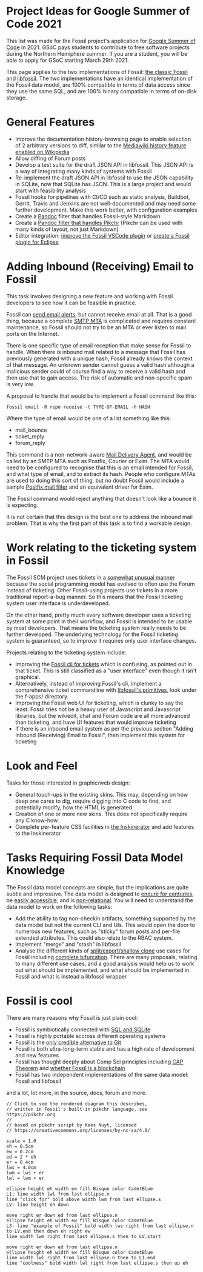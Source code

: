 # Project Ideas for Google Summer of Code 2021

This list was made for the Fossil project's application for [Google Summer of
Code](https://summerofcode.withgoogle.com/) in 2021. GSoC pays students to
contribute to free software projects during the Northern Hemiphere summer.  If
you are a student, you will be able to apply for GSoC starting March 29th 2021.

This page applies to the two implementations of Fossil: [the classic Fossil](https://fossil-scm.org)
and [libfossil](https://fossil.wanderinghorse.net/r/libfossil). The two implementations 
have an identical implementation of the Fossil data model, are 100% compatible in terms of
data access since they use the same SQL, and are 100% binary compatible in terms of on-disk storage.

# General Features

* Improve the documentation history-browsing page to enable selection of 2 arbitrary versions to diff, similar to the [Mediawiki history feature enabled on Wikipedia](https://en.wikipedia.org/w/index.php?title=Fossil_(software)&action=history)
* Allow diffing of Forum posts
* Develop a test suite for the draft JSON API in libfossil. This JSON API is a way of integrating many kinds of systems with Fossil
* Re-implement the draft JSON API in libfossil to use the JSON capability in SQLite, now that SQLite has JSON. This is a large project and would start with feasibility analysis
* Fossil hooks for pipelines with CI/CD such as static analysis, Buildbot, Gerrit, Travis and Jenkins are not well-documented and may need some further development. Make this work better, with configuration examples
* Create a [Pandoc](https://pandoc.org) filter that handles Fossil-style Markdown
* Create a [Pandoc filter that handles Pikchr](https://groups.google.com/g/pandoc-discuss/c/zZSspnHHsg0?pli=1) (Pikchr can be used with many kinds of layout, not just Markdown)
* Editor integration: [improve the Fossil VSCode plugin](https://marketplace.visualstudio.com/items?itemName=koog1000.fossil) or [create a Fossil plugin for Eclipse](https://marketplace.eclipse.org/taxonomy/term/26%2C31)

# Adding Inbound (Receiving) Email to Fossil

This task involves designing a new feature and working with Fossil developers to 
see how it can be feasible in practice.

Fossil can [send email alerts](./alerts.md), but cannot receive email at all.
That is a good thing, because a complete [SMTP
MTA](https://en.wikipedia.org/wiki/MTA) is complicated and requires constant
maintenance, so Fossil should not try to be an MTA or ever listen to mail ports
on the Internet. 

There is one specific type of email reception that make sense for Fossil to
handle.  When there is inbound mail related to a message that Fossil has
previously generated with a unique hash, Fossil already knows the context of
that message.  An unknown sender cannot guess a valid hash although a malicious
sender could of course find a way to receive a valid hash and then use that to
gain access.  The risk of automatic and non-specific spam is very low. 

A proposal to handle that would be to implement a Fossil command like this:

```
fossil email -R repo receive -t TYPE-OF-EMAIL -h HASH
```

Where the type of email would be one of a list something like this:

* mail_bounce
* ticket_reply
* forum_reply

This command is a non-network-aware [Mail Delivery
Agent](https://en.wikipedia.org/wiki/Mail_delivery_agent), and would be called
by an SMTP MTA such as Postfix, Courier or Exim. The MTA would need to be
configured to recognise that this is an email intended for Fossil, and what
type of email, and to extract its hash.  People who configure MTAs are used to
doing this sort of thing, but no doubt Fossil would include a sample
[Postfix mail filter](http://www.postfix.org/FILTER_README.html#simple_filter) and 
an equivalent driver for Exim.

The Fossil command would reject anything that doesn't look like a bounce it is expecting.

It is not certain that this design is the best one to address the inbound mail
problem. That is why the first part of this task is to find a workable design.

# Work relating to the ticketing system in Fossil

The Fossil SCM project uses tickets in a [somewhat unusual manner](https://fossil-scm.org/home/reportlist)
because the social programming
model has evolved to often use the Forum instead of ticketing.  Other Fossil-using projects
use tickets in a more traditional report-a-bug manner. So this means that the
Fossil ticketing system user interface is underdeveloped.

On the other hand, pretty much every software developer uses a ticketing system
at some point in their workflow, and Fossil is intended to be usable by most
developers. That means the ticketing system really needs to be further
developed. The underlying technology for the Fossil ticketing system is
guaranteed, so to improve it requires only user interface changes.

Projects relating to the ticketing system include:

* Improving the [Fossil cli for tickets](https://fossil-scm.org/forum/forumpost/d8e8a1cf92) which is confusing, as pointed out in that ticket. This is still classified as a "user interface" even though it isn't graphical.
* Alternatively, instead of improving Fossil's cli, implement a comprehensive ticket commandline with [libfossil's primitives](https://fossil.wanderinghorse.net/r/libfossil/wiki/home), look under the f-apps/ directory.
* Improving the Fossil web UI for ticketing, which is clunky to say the least. Fossil tries not be a heavy user of Javascript and Javascript libraries, but the wikiedit, chat and Forum code are all more advanced than ticketing, 
and have UI features that would improve ticketing
* If there is an inbound email system as per the previous section "Adding Inbound (Receiving) Email to Fossil", then implement this system for ticketing

# Look and Feel

Tasks for those interested in graphic/web design:

* General touch-ups in the existing skins. This may, depending on how deep one
  cares to dig, require digging into C code to find, and potentially modify, how
  the HTML is generated.
* Creation of one or more new skins. This does not specifically require any C
  know-how.
* Complete per-feature CSS facilities in [the Inskinerator](https://tangentsoft.com/inskinerator/dir) and add features to the Inskinerator

# Tasks Requiring Fossil Data Model Knowledge

The Fossil data model concepts are simple, but the implications are quite subtle and impressive. The data model
is designed to [endure for centuries](./fileformat.wiki),
be [easily accessible](./fossil-v-git.wiki#durable), and is [non-relational](./fossil-is-not-relational.md).
You will need to understand the data model to work on the following tasks:

* Add the ability to tag non-checkin artifacts, something supported by
  the data model but not the current CLI and UIs. This would open the
  door to numerous new features, such as "sticky" forum posts and
  per-file extended attributes. This could also relate to the RBAC
  system.
* Implement "merge" and "stash" in libfossil
* Analyse the different kinds of [split/export/shallow clone](https://fossil-scm.org/forum/forumpost/1aa4f8ea8c6f96) use cases for Fossil including [complete bifurcation](https://fossil-scm.org/forum/forumpost/6434a06871). There are many proposals, relating to many different use cases, and a good analysis would help us to work out what should be implemented, and what should be implemented in Fossil and what is instead a libfossil wrapper

# Fossil is cool

There are many reasons why Fossil is just plain cool:

* Fossil is symbiotically connected with [SQL and SQLite](5631123d66d96)
* Fossil is highly portable accross different operating systems
* Fossil is the [only credible alternative to Git](./fossil-v-git.wiki)
* Fossil is both ultra-long-term stable and has a high rate of development and new features
* Fossil has thought deeply about Comp Sci principles including [CAP Theorem](./cap-theorem.md) and [whether Fossil is a blockchain](./blockchain.md)
* Fossil has two independent implementations of the same data model: Fossil and libfossil

and a lot, lot more, in the source, docs, forum and more.




``` pikchr center toggle 
// Click to see the rendered diagram this describes,
// written in Fossil's built-in pikchr language, see https://pikchr.org
// 
// based on pikchr script by Kees Nuyt, licensed
// https://creativecommons.org/licenses/by-nc-sa/4.0/

scale = 1.0
eh = 0.5cm
ew = 0.2cm
ed = 2 * eh
er = 0.4cm
lws = 4.0cm
lwm = lws + er
lwl = lwm + er

ellipse height eh width ew fill Bisque color CadetBlue 
L1: line width lwl from last ellipse.n
line "click for" bold above width lwm from last ellipse.s
LV: line height eh down

move right er down ed from last ellipse.n
ellipse height eh width ew fill Bisque color CadetBlue 
L3: line "example of Fossil" bold width lws right from last ellipse.n to LV.end then down eh right ew
line width lwm right from last ellipse.s then to LV.start

move right er down ed from last ellipse.n
ellipse height eh width ew fill Bisque color CadetBlue 
line width lwl right from last ellipse.n then to L1.end
line "coolness" bold width lwl right from last ellipse.s then up eh

```


